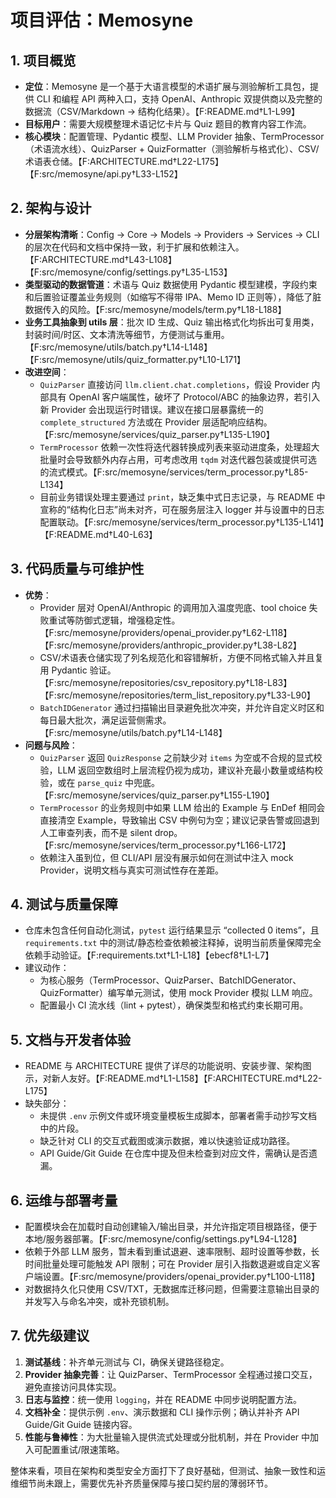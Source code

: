 # 项目评估：Memosyne

## 1. 项目概览
- **定位**：Memosyne 是一个基于大语言模型的术语扩展与测验解析工具包，提供 CLI 和编程 API 两种入口，支持 OpenAI、Anthropic 双提供商以及完整的数据流（CSV/Markdown -> 结构化结果）。【F:README.md†L1-L99】
- **目标用户**：需要大规模整理术语记忆卡片与 Quiz 题目的教育内容工作流。
- **核心模块**：配置管理、Pydantic 模型、LLM Provider 抽象、TermProcessor（术语流水线）、QuizParser + QuizFormatter（测验解析与格式化）、CSV/术语表仓储。【F:ARCHITECTURE.md†L22-L175】【F:src/memosyne/api.py†L33-L152】

## 2. 架构与设计
- **分层架构清晰**：Config → Core → Models → Providers → Services → CLI 的层次在代码和文档中保持一致，利于扩展和依赖注入。【F:ARCHITECTURE.md†L43-L108】【F:src/memosyne/config/settings.py†L35-L153】
- **类型驱动的数据管道**：术语与 Quiz 数据使用 Pydantic 模型建模，字段约束和后置验证覆盖业务规则（如缩写不得带 IPA、Memo ID 正则等），降低了脏数据传入的风险。【F:src/memosyne/models/term.py†L18-L188】
- **业务工具抽象到 utils 层**：批次 ID 生成、Quiz 输出格式化均拆出可复用类，封装时间/时区、文本清洗等细节，方便测试与重用。【F:src/memosyne/utils/batch.py†L14-L148】【F:src/memosyne/utils/quiz_formatter.py†L10-L171】
- **改进空间**：
  - `QuizParser` 直接访问 `llm.client.chat.completions`，假设 Provider 内部具有 OpenAI 客户端属性，破坏了 Protocol/ABC 的抽象边界，若引入新 Provider 会出现运行时错误。建议在接口层暴露统一的 `complete_structured` 方法或在 Provider 层适配响应结构。【F:src/memosyne/services/quiz_parser.py†L135-L190】
  - `TermProcessor` 依赖一次性将迭代器转换成列表来驱动进度条，处理超大批量时会导致额外内存占用，可考虑改用 `tqdm` 对迭代器包装或提供可选的流式模式。【F:src/memosyne/services/term_processor.py†L85-L134】
  - 目前业务错误处理主要通过 `print`，缺乏集中式日志记录，与 README 中宣称的“结构化日志”尚未对齐，可在服务层注入 logger 并与设置中的日志配置联动。【F:src/memosyne/services/term_processor.py†L135-L141】【F:README.md†L40-L63】

## 3. 代码质量与可维护性
- **优势**：
  - Provider 层对 OpenAI/Anthropic 的调用加入温度兜底、tool choice 失败重试等防御式逻辑，增强稳定性。【F:src/memosyne/providers/openai_provider.py†L62-L118】【F:src/memosyne/providers/anthropic_provider.py†L38-L82】
  - CSV/术语表仓储实现了列名规范化和容错解析，方便不同格式输入并且复用 Pydantic 验证。【F:src/memosyne/repositories/csv_repository.py†L18-L83】【F:src/memosyne/repositories/term_list_repository.py†L33-L90】
  - `BatchIDGenerator` 通过扫描输出目录避免批次冲突，并允许自定义时区和每日最大批次，满足运营侧需求。【F:src/memosyne/utils/batch.py†L14-L148】
- **问题与风险**：
  - `QuizParser` 返回 `QuizResponse` 之前缺少对 `items` 为空或不合规的显式校验，LLM 返回空数组时上层流程仍视为成功，建议补充最小数量或结构校验，或在 `parse_quiz` 中兜底。【F:src/memosyne/services/quiz_parser.py†L155-L190】
  - `TermProcessor` 的业务规则中如果 LLM 给出的 Example 与 EnDef 相同会直接清空 Example，导致输出 CSV 中例句为空；建议记录告警或回退到人工审查列表，而不是 silent drop。【F:src/memosyne/services/term_processor.py†L166-L172】
  - 依赖注入虽到位，但 CLI/API 层没有展示如何在测试中注入 mock Provider，说明文档与真实可测试性存在差距。

## 4. 测试与质量保障
- 仓库未包含任何自动化测试，`pytest` 运行结果显示 “collected 0 items”，且 `requirements.txt` 中的测试/静态检查依赖被注释掉，说明当前质量保障完全依赖手动验证。【F:requirements.txt†L1-L18】【ebecf8†L1-L7】
- 建议动作：
  - 为核心服务（TermProcessor、QuizParser、BatchIDGenerator、QuizFormatter）编写单元测试，使用 mock Provider 模拟 LLM 响应。
  - 配置最小 CI 流水线（lint + pytest），确保类型和格式约束长期可用。

## 5. 文档与开发者体验
- README 与 ARCHITECTURE 提供了详尽的功能说明、安装步骤、架构图示，对新人友好。【F:README.md†L1-L158】【F:ARCHITECTURE.md†L22-L175】
- 缺失部分：
  - 未提供 `.env` 示例文件或环境变量模板生成脚本，部署者需手动抄写文档中的片段。
  - 缺乏针对 CLI 的交互式截图或演示数据，难以快速验证成功路径。
  - API Guide/Git Guide 在仓库中提及但未检查到对应文件，需确认是否遗漏。

## 6. 运维与部署考量
- 配置模块会在加载时自动创建输入/输出目录，并允许指定项目根路径，便于本地/服务器部署。【F:src/memosyne/config/settings.py†L94-L128】
- 依赖于外部 LLM 服务，暂未看到重试退避、速率限制、超时设置等参数，长时间批量处理可能触发 API 限制；可在 Provider 层引入指数退避或自定义客户端设置。【F:src/memosyne/providers/openai_provider.py†L100-L118】
- 对数据持久化只使用 CSV/TXT，无数据库迁移问题，但需要注意输出目录的并发写入与命名冲突，或补充锁机制。

## 7. 优先级建议
1. **测试基线**：补齐单元测试与 CI，确保关键路径稳定。
2. **Provider 抽象完善**：让 QuizParser、TermProcessor 全程通过接口交互，避免直接访问具体实现。
3. **日志与监控**：统一使用 `logging`，并在 README 中同步说明配置方法。
4. **文档补全**：提供示例 `.env`、演示数据和 CLI 操作示例；确认并补齐 API Guide/Git Guide 链接内容。
5. **性能与鲁棒性**：为大批量输入提供流式处理或分批机制，并在 Provider 中加入可配置重试/限速策略。

整体来看，项目在架构和类型安全方面打下了良好基础，但测试、抽象一致性和运维细节尚未跟上，需要优先补齐质量保障与接口契约层的薄弱环节。
